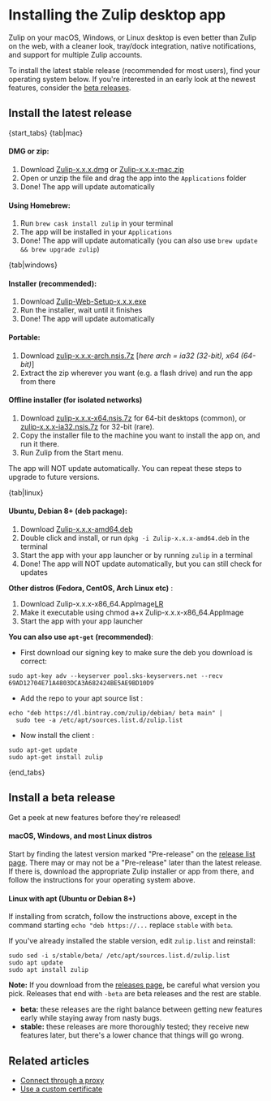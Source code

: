 # Installing the Zulip desktop app

Zulip on your macOS, Windows, or Linux desktop is even better than
Zulip on the web, with a cleaner look, tray/dock integration, native
notifications, and support for multiple Zulip accounts.

To install the latest stable release (recommended for most users),
find your operating system below.  If you're interested in an early
look at the newest features, consider the [beta releases](#install-a-beta-release).

[LR]: https://github.com/zulip/zulip-desktop/releases

## Install the latest release

{start_tabs}
{tab|mac}

#### DMG or zip:

1. Download [Zulip-x.x.x.dmg][LR] or [Zulip-x.x.x-mac.zip][LR]
2. Open or unzip the file and drag the app into the `Applications` folder
3. Done! The app will update automatically

#### Using Homebrew:

1. Run `brew cask install zulip` in your terminal
2. The app will be installed in your `Applications`
3. Done! The app will update automatically (you can also use `brew update && brew upgrade zulip`)

{tab|windows}

#### Installer (recommended):

1. Download [Zulip-Web-Setup-x.x.x.exe][LR]
2. Run the installer, wait until it finishes
3. Done! The app will update automatically

#### Portable:

1. Download [zulip-x.x.x-arch.nsis.7z][LR]  [*here arch = ia32 (32-bit), x64 (64-bit)*]
2. Extract the zip wherever you want (e.g. a flash drive) and run the app from there

#### Offline installer (for isolated networks)

1. Download [zulip-x.x.x-x64.nsis.7z][latest] for 64-bit desktops
   (common), or [zulip-x.x.x-ia32.nsis.7z][latest] for 32-bit (rare).
2. Copy the installer file to the machine you want to install the app
   on, and run it there.
3. Run Zulip from the Start menu.

The app will NOT update automatically. You can repeat these steps to upgrade
to future versions. <!-- TODO fact check -->

{tab|linux}

#### Ubuntu, Debian 8+ (deb package):

1. Download [Zulip-x.x.x-amd64.deb][LR]
2. Double click and install, or run `dpkg -i Zulip-x.x.x-amd64.deb` in the terminal
3. Start the app with your app launcher or by running `zulip` in a terminal
4. Done! The app will NOT update automatically, but you can still check for updates

**Other distros (Fedora, CentOS, Arch Linux etc)** :
1. Download Zulip-x.x.x-x86_64.AppImage[LR]
2. Make it executable using chmod a+x Zulip-x.x.x-x86_64.AppImage
3. Start the app with your app launcher

**You can also use `apt-get` (recommended)**:

* First download our signing key to make sure the deb you download is correct:

```
sudo apt-key adv --keyserver pool.sks-keyservers.net --recv 69AD12704E71A4803DCA3A682424BE5AE9BD10D9
```

* Add the repo to your apt source list :
```
echo "deb https://dl.bintray.com/zulip/debian/ beta main" |
  sudo tee -a /etc/apt/sources.list.d/zulip.list
```

* Now install the client :
```
sudo apt-get update
sudo apt-get install zulip
```

<!-- TODO why dpkg? -->

{end_tabs}

## Install a beta release

Get a peek at new features before they're released!

#### macOS, Windows, and most Linux distros

Start by finding the latest version marked "Pre-release" on the
[release list page][release-list].  There may or may not be a "Pre-release"
later than the latest release. If there is, download the appropriate Zulip
installer or app from there, and follow the instructions for your operating
system above.

#### Linux with apt (Ubuntu or Debian 8+)

If installing from scratch, follow the instructions above, except in the
command starting `echo "deb https://...` replace `stable` with `beta`.

If you've already installed the stable version, edit `zulip.list` and
reinstall:
```
sudo sed -i s/stable/beta/ /etc/apt/sources.list.d/zulip.list
sudo apt update
sudo apt install zulip
```
**Note:** If you download from the [releases page](https://github.com/zulip/zulip-desktop/releases), be careful what version you pick. Releases that end with `-beta` are beta releases and the rest are stable.
- **beta:** these releases are the right balance between getting new features early while staying away from nasty bugs.
- **stable:** these releases are more thoroughly tested; they receive new features later, but there's a lower chance that things will go wrong.

[latest]: https://github.com/zulip/zulip-desktop/releases/latest
[release-list]: https://github.com/zulip/zulip-desktop/releases

## Related articles

* [Connect through a proxy](/help/connect-through-a-proxy)
* [Use a custom certificate](/help/custom-certificates)

